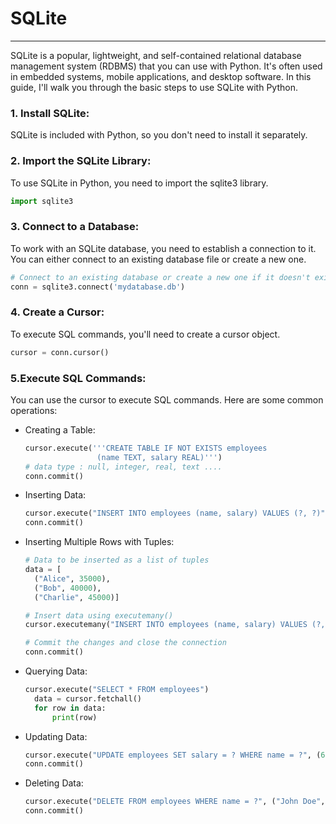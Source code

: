 # SQLite
---
SQLite is a popular, lightweight, and self-contained relational database management system (RDBMS) that you can use with Python. It's often used in embedded systems, mobile applications, and desktop software. In this guide, I'll walk you through the basic steps to use SQLite with Python.
### 1. Install SQLite:
SQLite is included with Python, so you don't need to install it separately.
### 2. Import the SQLite Library:
To use SQLite in Python, you need to import the sqlite3 library.
```py
import sqlite3
```
### 3. Connect to a Database:
To work with an SQLite database, you need to establish a connection to it. You can either connect to an existing database file or create a new one.
```py
# Connect to an existing database or create a new one if it doesn't exist
conn = sqlite3.connect('mydatabase.db')
```
### 4. Create a Cursor:
To execute SQL commands, you'll need to create a cursor object.
```py
cursor = conn.cursor()
```
### 5.Execute SQL Commands:
You can use the cursor to execute SQL commands. Here are some common operations:
- Creating a Table:
  
  ```py
  cursor.execute('''CREATE TABLE IF NOT EXISTS employees
                  (name TEXT, salary REAL)''')
  # data type : null, integer, real, text ....                
  conn.commit()
  ```
- Inserting Data:
  
  ```py
  cursor.execute("INSERT INTO employees (name, salary) VALUES (?, ?)", ("John Doe", 50000))
  conn.commit()
  ```
- Inserting Multiple Rows with Tuples:

  ```py
  # Data to be inserted as a list of tuples
  data = [
    ("Alice", 35000),
    ("Bob", 40000),
    ("Charlie", 45000)]

  # Insert data using executemany()
  cursor.executemany("INSERT INTO employees (name, salary) VALUES (?, ?)", data)

  # Commit the changes and close the connection
  conn.commit()
  ```  
- Querying Data:
  
  ```py
  cursor.execute("SELECT * FROM employees")
    data = cursor.fetchall()
    for row in data:
        print(row)

  ```
- Updating Data:
  
  ```py
  cursor.execute("UPDATE employees SET salary = ? WHERE name = ?", (60000, "John Doe"))
  conn.commit()
  ```
- Deleting Data:
  
  ```py
  cursor.execute("DELETE FROM employees WHERE name = ?", ("John Doe",))
  conn.commit()
  ```
